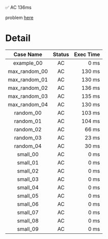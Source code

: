 ✅  AC  136ms

problem [here](https://judge.yosupo.jp/problem/point_add_range_sum)

# Detail

| Case Name | Status | Exec Time |
|:---------:|:------:|---------:|
| example_00 | AC | 0 ms |
| max_random_00 | AC | 130 ms |
| max_random_01 | AC | 130 ms |
| max_random_02 | AC | 136 ms |
| max_random_03 | AC | 135 ms |
| max_random_04 | AC | 130 ms |
| random_00 | AC | 103 ms |
| random_01 | AC | 104 ms |
| random_02 | AC | 66 ms |
| random_03 | AC | 23 ms |
| random_04 | AC | 30 ms |
| small_00 | AC | 0 ms |
| small_01 | AC | 0 ms |
| small_02 | AC | 0 ms |
| small_03 | AC | 0 ms |
| small_04 | AC | 0 ms |
| small_05 | AC | 0 ms |
| small_06 | AC | 0 ms |
| small_07 | AC | 0 ms |
| small_08 | AC | 0 ms |
| small_09 | AC | 0 ms |


